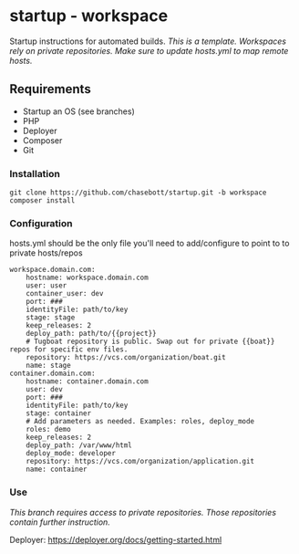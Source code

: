 # startup - workspace
Startup instructions for automated builds.
_This is a template. Workspaces rely on private repositories. Make sure to update hosts.yml to map remote hosts._

## Requirements
- Startup an OS (see branches)
- PHP
- Deployer
- Composer
- Git

### Installation
```
git clone https://github.com/chasebott/startup.git -b workspace
composer install
```

### Configuration
hosts.yml should be the only file you'll need to add/configure to point to to private hosts/repos
```
workspace.domain.com:
    hostname: workspace.domain.com
    user: user
    container_user: dev
    port: ###
    identityFile: path/to/key
    stage: stage
    keep_releases: 2
    deploy_path: path/to/{{project}}
    # Tugboat repository is public. Swap out for private {{boat}} repos for specific env files.
    repository: https://vcs.com/organization/boat.git
    name: stage
container.domain.com:
    hostname: container.domain.com
    user: dev
    port: ###
    identityFile: path/to/key
    stage: container
    # Add parameters as needed. Examples: roles, deploy_mode
    roles: demo
    keep_releases: 2
    deploy_path: /var/www/html
    deploy_mode: developer
    repository: https://vcs.com/organization/application.git
    name: container
```

### Use
_This branch requires access to private repositories. Those repositories contain further instruction._

Deployer: https://deployer.org/docs/getting-started.html
